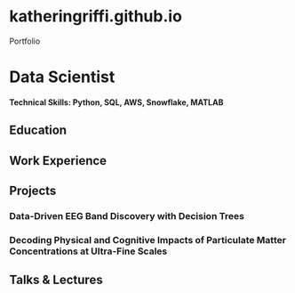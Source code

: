 # katheringriffi.github.io
Portfolio
# Data Scientist

#### Technical Skills: Python, SQL, AWS, Snowflake, MATLAB

## Education


## Work Experience

## Projects
### Data-Driven EEG Band Discovery with Decision Trees

### Decoding Physical and Cognitive Impacts of Particulate Matter Concentrations at Ultra-Fine Scales


## Talks & Lectures

